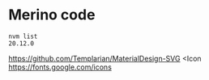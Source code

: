 # Merino code

```
nvm list
20.12.0

```

https://github.com/Templarian/MaterialDesign-SVG
<SvgIcon icon-class="help" className="svg-size" />
<Icon
https://fonts.google.com/icons
